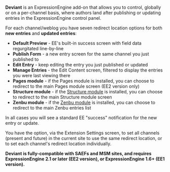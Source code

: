 **Deviant** is an ExpressionEngine add-on that allows you to control, globally or on a per-channel basis, where authors land after publishing or updating entries in the ExpressionEngine control panel.

For each channel/weblog you have seven redirect location options for both **new entries** and **updated entries**:

- **Default Preview** - EE's built-in success screen with field data regurgitated line-by-line
- **Publish Form** - a new entry screen for the same channel you just published to
- **Edit Entry** - keep editing the entry you just published or updated
- **Manage Entries** - the Edit Content screen, filtered to display the entries you were last viewing there
- **Pages module** - if the Pages module is installed, you can choose to redirect to the main Pages module screen (EE2 version only)
- **Structure module** - if the [Structure module](http://devot-ee.com/add-ons/structure/) is installed, you can choose to redirect to the main Structure module screen
- **Zenbu module** - if the [Zenbu module](http://devot-ee.com/add-ons/zenbu/) is installed, you can choose to redirect to the main Zenbu entries list

In all cases you will see a standard EE "success" notification for the new entry or update.

You have the option, via the Extension Settings screen, to set all channels (present and future) in the current site to use the same redirect location, or to set each channel's redirect location individually.

**Deviant is fully-compatible with SAEFs and MSM sites, and requires ExpressionEngine 2.1 or later (EE2 version), or ExpressionEngine 1.6+ (EE1 version).**